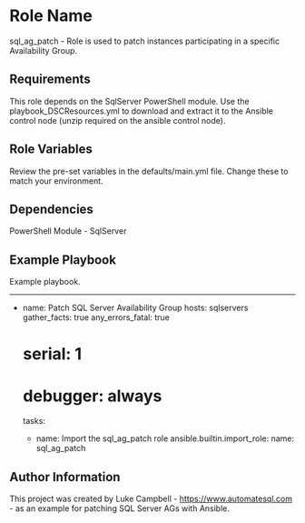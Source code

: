 Role Name
=========

sql_ag_patch - Role is used to patch instances participating in a specific Availability Group.

Requirements
------------

This role depends on the SqlServer PowerShell module.  Use the playbook_DSCResources.yml to download and extract it to the Ansible control node (unzip required on the ansible control node).


Role Variables
--------------

Review the pre-set variables in the defaults/main.yml file.  Change these to match your environment.


Dependencies
------------

PowerShell Module - SqlServer


Example Playbook
----------------

Example playbook.

---
- name: Patch SQL Server Availability Group
  hosts: sqlservers
  gather_facts: true
  any_errors_fatal: true
  # serial: 1
  # debugger: always

  tasks:
    - name: Import the sql_ag_patch role
      ansible.builtin.import_role:
        name: sql_ag_patch



Author Information
------------------
This project was created by Luke Campbell - https://www.automatesql.com - as an example for patching SQL Server AGs with Ansible.